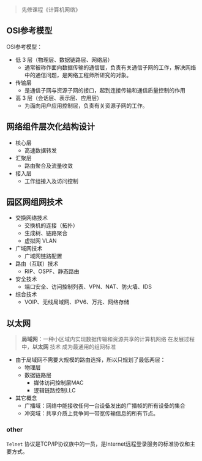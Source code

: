 >先修课程《计算机网络》

## OSI参考模型

OSI参考模型：
- 低 3 层（物理层、数据链路层、网络层）
  - 通常被称作面向数据传输的通信层，负责有关通信子网的工作，解决网络中的通信问题，是网络工程师所研究的对象。
- 传输层
  - 是通信子网与资源子网的接口，起到连接传输和通信质量控制的作用
- 高 3 层（会话层、表示层、应用层）
  - 为面向用户应用控制层，负责有关资源子网的工作。

## 网络组件层次化结构设计

- 核心层
  - 高速数据转发
- 汇聚层
  - 路由聚合及流量收敛
- 接入层
  - 工作组接入及访问控制

## 园区网组网技术

- 交换网络技术
  - 交换机的连接（拓扑）
  - 生成树、链路聚合
  - 虚拟网 VLAN
- 广域网技术
  - 广域网链路配置
- 路由（互联）技术
  - RIP、OSPF、静态路由
- 安全技术
  - 端口安全、访问控制列表、VPN、NAT、防火墙、IDS
- 综合技术
  - VOIP、无线局域网、IPV6、万兆、网络存储

## 以太网


>**局域网**：一种小区域内实现数据传输和资源共享的计算机网络
>在发展过程中，**以太网** 技术 成为最通用的组网标准

- 由于局域网不需要大规模的路由选择，所以只规划了最低两层：
  - 物理层
  - 数据链路层
    - 媒体访问控制层MAC
    - 逻辑链路控制LLC
- 其它概念
  - 广播域：网络中能接收任何一台设备发出的广播帧的所有设备的集合
  - 冲突域：共享介质上竞争同一带宽传输信息的所有节点。

### other

`Telnet` 协议是TCP/IP协议族中的一员，是Internet远程登录服务的标准协议和主要方式。
